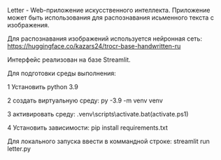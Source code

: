 Letter - Web-приложение искусственного интеллекта. Приложение может быть использования для распознавания исьменного текста с изображения.

Для распознавания изображений используется нейронная сеть: https://huggingface.co/kazars24/trocr-base-handwritten-ru

Интерфейс реализован на базе Streamlit.

Для подготовки среды выполнения:

1 Установить python 3.9

2 создать виртуальную среду: 
    py -3.9 -m venv venv  

3 активировать среду: 
    .venv\scripts\activate.bat(activate.ps1)

4 Установить зависимости:
    pip install requirements.txt

Для локального запуска ввести в коммандной строке:
streamlit run letter.py